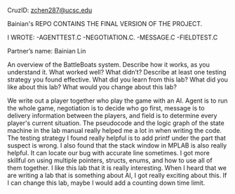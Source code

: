 CruzID: zchen287@ucsc.edu

Bainian's REPO CONTAINS THE FINAL VERSION OF THE PROJECT.

I WROTE:
-AGENTTEST.C
-NEGOTIATION.C.
-MESSAGE.C
-FIELDTEST.C

Partner’s name: Bainian Lin

An overview of the BattleBoats system. Describe how it works, as you understand it.
What worked well? What didn’t? Describe at least one testing strategy you found effective.
What did you learn from this lab?
What did you like about this lab? What would you change about this lab?

We write out a player together who play the game with an AI. Agent is to run the whole game, negotiation is to decide who go first, message is to delivery information between the players, and field is to determine every player's current situation. The pseudocode and the logic graph of the state machine in the lab manual really helped me a lot in when writing the code. The testing strategy I found really helpful is to add printf under the part that suspect is wrong. I also found that the stack window in MPLAB is also really helpful. It can locate our bug with accurate line sometimes. I got more skillful on using multiple pointers, structs, enums, and how to use all of them together. I like this lab that it is really interesting. When I heard that we are writing a lab that is something about AI, I got really exciting about this. If I can change this lab, maybe I would add a counting down time limit.